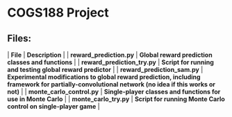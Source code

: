 # COGS188 Project
## Files:
| **File** | **Description** |
| **reward_prediction.py** | **Global reward prediction classes and functions** |
| **reward_prediction_try.py** | **Script for running and testing global reward predictor** |
| **reward_prediction_sam.py** | **Experimental modifications to global reward prediction, including framework for partially-convolutional network (no idea if this works or not)** |
| **monte_carlo_control.py** | **Single-player classes and functions for use in Monte Carlo** |
| **monte_carlo_try.py** | **Script for running Monte Carlo control on single-player game** |